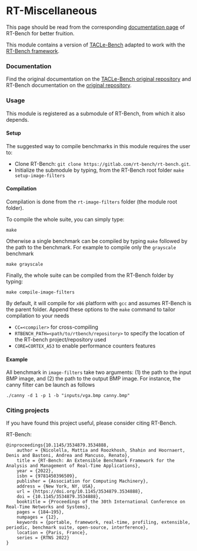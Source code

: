 <!-- @defgroup rt-image-filters RT Image filters
@ingroup benchmarks
@brief Real time image filters. -->

# RT-Miscellaneous

This page should be read from the corresponding [documentation page](https://rt-bench.gitlab.io/rt-bench/md_rt_tacle_bench__r_e_a_d_m_e.html) of RT-Bench for better fruition.

This module contains a version of [TACLe-Bench](https://github.com/tacle/tacle-bench) adapted to work with the [RT-Bench framework](https://gitlab.com/rt-bench/rt-bench).

### Documentation

Find the original documentation on the [TACLe-Bench original repository](https://github.com/tacle/tacle-bench/tree/master/doc) and RT-Bench documentation on the [original repository](https://rt-bench.gitlab.io/rt-bench/index.html).

### Usage

This module is registered as a submodule of RT-Bench, from which it also depends.

#### Setup

The suggested way to compile benchmarks in this module requires the user to:

- Clone RT-Bench: `git clone https://gitlab.com/rt-bench/rt-bench.git`.
- Initialize the submodule by typing, from the RT-Bench root folder `make setup-image-filters`

#### Compilation

Compilation is done from the `rt-image-filters` folder (the module root folder).

To compile the whole suite, you can simply type:
```{.sh}
make
```

Otherwise a single benchmark can be compiled by typing `make` followed by the path to the benchmark.
For example to compile only the `grayscale` benchmark
```{.sh}
make grayscale
```

Finally, the whole suite can be compiled from the RT-Bench folder by typing:
```{.sh}
make compile-image-filters
```

By default, it will compile for `x86` platform with `gcc` and assumes RT-Bench is the parent folder.
Append these options to the `make` command to tailor compilation to your needs

- ```CC=<compiler>``` for cross-compiling
- ```RTBENCH_PATH=<path/to/rtbench/repository>``` to specify the location of the RT-bench project/repository used
- ```CORE=CORTEX_A53``` to enable performance counters features

#### Example

All benchmark in `image-filters` take two arguments: (1) the path to the input BMP image, and (2) the path to the output BMP image.
For instance, the canny filter can be launch as follows
```{.sh}
./canny -d 1 -p 1 -b "inputs/vga.bmp canny.bmp"
```

### Citing projects

If you have found this project useful, please consider citing RT-Bench.

RT-Bench:
```
@inproceedings{10.1145/3534879.3534888,
	author = {Nicolella, Mattia and Roozkhosh, Shahin and Hoornaert, Denis and Bastoni, Andrea and Mancuso, Renato},
	title = {RT-Bench: An Extensible Benchmark Framework for the Analysis and Management of Real-Time Applications},
	year = {2022},
	isbn = {9781450396509},
	publisher = {Association for Computing Machinery},
	address = {New York, NY, USA},
	url = {https://doi.org/10.1145/3534879.3534888},
	doi = {10.1145/3534879.3534888},
	booktitle = {Proceedings of the 30th International Conference on Real-Time Networks and Systems},
	pages = {184–195},
	numpages = {12},
	keywords = {portable, framework, real-time, profiling, extensible, periodic, benchmark suite, open-source, interference},
	location = {Paris, France},
	series = {RTNS 2022}
}
```

<!-- @author Denis Hoornaert, for the current file only.
@copyright This file is under the SPDX-License-Identifier: MIT
Individual benchmarks are subject to their original license, specified in each file. -->
